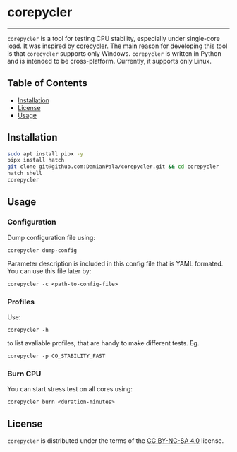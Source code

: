 # corepycler

-----

`corepycler` is a tool for testing CPU stability, especially under single-core load. It was inspired by [corecycler](https://github.com/sp00n/corecycler).
The main reason for developing this tool is that `corecycler` supports only Windows.
`corepycler` is written in Python and is intended to be cross-platform. Currently, it supports only Linux.

## Table of Contents

- [Installation](#installation)
- [License](#license)
- [Usage](#usage)

## Installation

```bash
sudo apt install pipx -y
pipx install hatch
git clone git@github.com:DamianPala/corepycler.git && cd corepycler
hatch shell
corepycler
```

## Usage

### Configuration

Dump configuration file using:

```shell
corepycler dump-config
```

Parameter description is included in this config file that is YAML formated. You can use this file later by:

```shell
corepycler -c <path-to-config-file>
```

### Profiles

Use:

```shell
corepycler -h
```

to list avaliable profiles, that are handy to make different tests. Eg.

```shell
corepycler -p CO_STABILITY_FAST
```

### Burn CPU

You can start stress test on all cores using:

```shell
corepycler burn <duration-minutes>
```

## License

`corepycler` is distributed under the terms of the [CC BY-NC-SA 4.0](https://creativecommons.org/licenses/by-nc-sa/4.0/) license.
